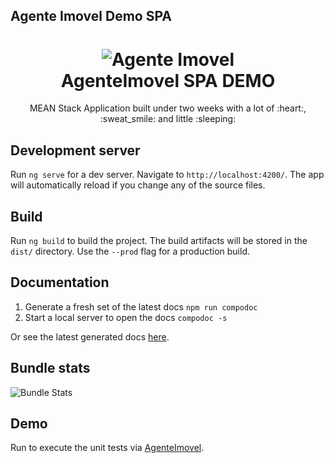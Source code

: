 ## Agente Imovel Demo SPA

<h1 align=center>
<img alt="Agente Imovel" src="https://raw.githubusercontent.com/isaklafleur/agentem/master/public/readme/agenteimovel.png">
  <br>
  AgenteImovel SPA DEMO</h1>

<p align=center>MEAN Stack Application built under two weeks with a lot of :heart:, :sweat_smile: and little :sleeping:</p>

## Development server

Run `ng serve` for a dev server. Navigate to `http://localhost:4200/`. The app will automatically reload if you change any of the source files.

## Build

Run `ng build` to build the project. The build artifacts will be stored in the `dist/` directory. Use the `--prod` flag for a production build.

## Documentation

1. Generate a fresh set of the latest docs `npm run compodoc`
2. Start a local server to open the docs `compodoc -s`

Or see the latest generated docs [here](https://isaklafleur.github.io/agentem/docs/).

## Bundle stats

<img alt="Bundle Stats" src="https://raw.githubusercontent.com/isaklafleur/agentem/dev/public/readme/bundle-stats.png">

## Demo

Run  to execute the unit tests via [AgenteImovel](https://agentem.herokuapp.com).
